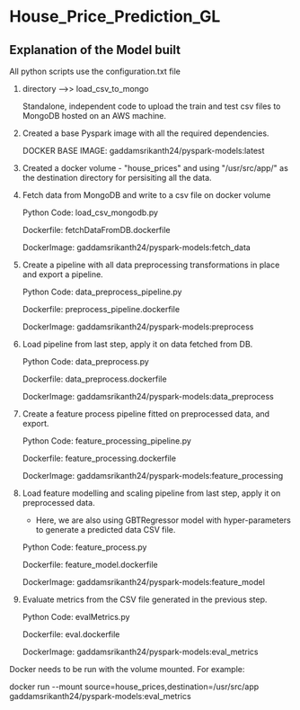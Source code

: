 # House_Price_Prediction_GL

## Explanation of the Model built

All python scripts use the configuration.txt file 

1.  directory -->> load_csv_to_mongo

     Standalone, independent code to upload the train and test csv files to MongoDB hosted on an AWS machine.

2.  Created a base Pyspark image with all the required dependencies.

    DOCKER BASE IMAGE: gaddamsrikanth24/pyspark-models:latest

3.  Created a docker volume - "house_prices" and using "/usr/src/app/" as the destination directory for persisiting all the data.


4. Fetch data from MongoDB and write to a csv file on docker volume

   Python Code: load_csv_mongodb.py
   
   Dockerfile: fetchDataFromDB.dockerfile
   
   DockerImage: gaddamsrikanth24/pyspark-models:fetch_data

5. Create a pipeline with all data preprocessing transformations in place and export a pipeline.

   Python Code: data_preprocess_pipeline.py
   
   Dockerfile: preprocess_pipeline.dockerfile
   
   DockerImage: gaddamsrikanth24/pyspark-models:preprocess
   

6. Load pipeline from last step, apply it on data fetched from DB.

   Python Code: data_preprocess.py
   
   Dockerfile: data_preprocess.dockerfile
   
   DockerImage: gaddamsrikanth24/pyspark-models:data_preprocess
   

7. Create a feature process pipeline fitted on preprocessed data, and export.

   Python Code: feature_processing_pipeline.py
   
   Dockerfile: feature_processing.dockerfile
   
   DockerImage: gaddamsrikanth24/pyspark-models:feature_processing
   

8. Load feature modelling and scaling pipeline from last step, apply it on preprocessed data.

    * Here, we are also using GBTRegressor model with hyper-parameters to generate a predicted data CSV file.
    
   Python Code: feature_process.py
   
   Dockerfile: feature_model.dockerfile
   
   DockerImage: gaddamsrikanth24/pyspark-models:feature_model
   
   
9. Evaluate metrics from the CSV file generated in the previous step.

   Python Code: evalMetrics.py
   
   Dockerfile: eval.dockerfile
   
   DockerImage: gaddamsrikanth24/pyspark-models:eval_metrics  
  


Docker needs to be run with the volume mounted.  For example:

docker run --mount source=house_prices,destination=/usr/src/app gaddamsrikanth24/pyspark-models:eval_metrics

